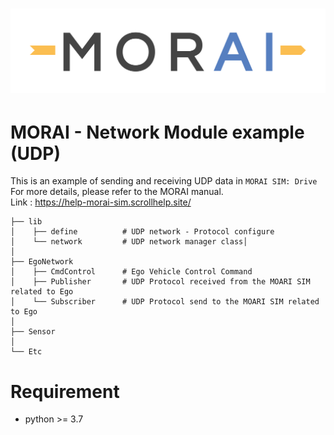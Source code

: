 [![MORAILog](./docs/MORAI_Logo.png)](https://www.morai.ai)
===
# MORAI - Network Module example (UDP)

This is an example of sending and receiving UDP data in `MORAI SIM: Drive`  
For more details, please refer to the MORAI manual.  
Link : https://help-morai-sim.scrollhelp.site/

```
├── lib                
│    ├── define          # UDP network - Protocol configure
│    └── network         # UDP network manager class│    
│
├── EgoNetwork           
│    ├── CmdControl      # Ego Vehicle Control Command
│    ├── Publisher       # UDP Protocol received from the MOARI SIM related to Ego
│    └── Subscriber      # UDP Protocol send to the MOARI SIM related to Ego
│
├── Sensor              
│
└── Etc

```

# Requirement

- python >= 3.7
